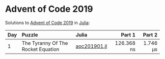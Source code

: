 # Advent of Code 2019

Solutions to [Advent of Code 2019](https://adventofcode.com/2019/) in [Julia](https://julialang.org/):

| Day  | Puzzle                             | Julia                                                                   |     Part 1 |   Part 2 |
| :--- | :--------------------------------- | :---------------------------------------------------------------------- | ---------: | -------: |
| 1    | The Tyranny Of The Rocket Equation | [aoc201901.jl](2019/01_the_tyranny_of_the_rocket_equation/aoc201901.jl) | 126.368 ns | 1.746 μs |
